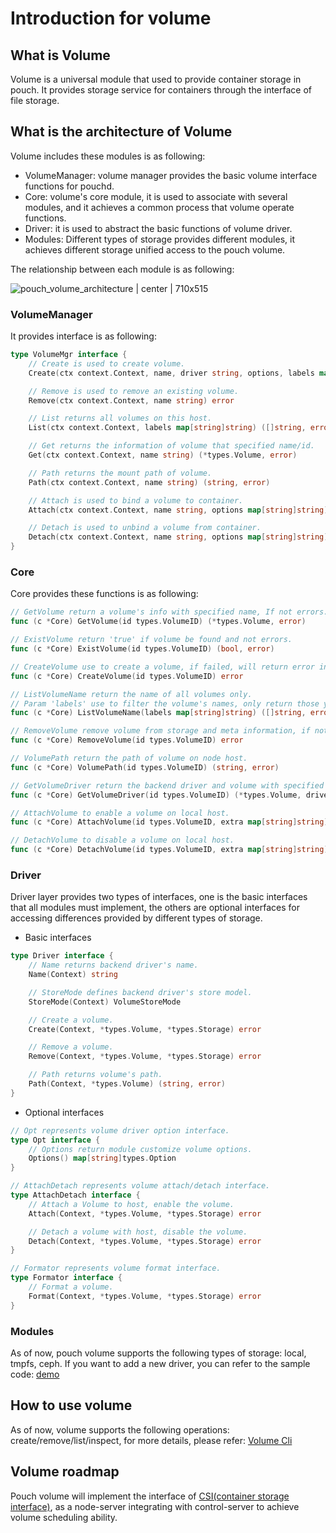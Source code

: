 # Introduction for volume

## What is Volume

Volume is a universal module that used to provide container storage in pouch. It provides storage service for containers through the interface of file storage.

## What is the architecture of Volume

Volume includes these modules is as following:

* VolumeManager: volume manager provides the basic volume interface functions for pouchd.
* Core: volume's core module, it is used to associate with several modules, and it achieves a common process that volume operate functions.
* Driver: it is used to abstract the basic functions of volume driver.
* Modules: Different types of storage provides different modules, it achieves different storage unified access to the pouch volume.

The relationship between each module is as following:

![pouch_volume_architecture | center | 710x515 ](../docs/static_files/pouch_volume_architecture.png)

### VolumeManager

It provides interface is as following:

```go
type VolumeMgr interface {
    // Create is used to create volume.
    Create(ctx context.Context, name, driver string, options, labels map[string]string) error

    // Remove is used to remove an existing volume.
    Remove(ctx context.Context, name string) error

    // List returns all volumes on this host.
    List(ctx context.Context, labels map[string]string) ([]string, error)

    // Get returns the information of volume that specified name/id.
    Get(ctx context.Context, name string) (*types.Volume, error)

    // Path returns the mount path of volume.
    Path(ctx context.Context, name string) (string, error)

    // Attach is used to bind a volume to container.
    Attach(ctx context.Context, name string, options map[string]string) (*types.Volume, error)

    // Detach is used to unbind a volume from container.
    Detach(ctx context.Context, name string, options map[string]string) (*types.Volume, error)
}
```

### Core

Core provides these functions is as following:

```go
// GetVolume return a volume's info with specified name, If not errors.
func (c *Core) GetVolume(id types.VolumeID) (*types.Volume, error)

// ExistVolume return 'true' if volume be found and not errors.
func (c *Core) ExistVolume(id types.VolumeID) (bool, error)

// CreateVolume use to create a volume, if failed, will return error info.
func (c *Core) CreateVolume(id types.VolumeID) error

// ListVolumeName return the name of all volumes only.
// Param 'labels' use to filter the volume's names, only return those you want.
func (c *Core) ListVolumeName(labels map[string]string) ([]string, error)

// RemoveVolume remove volume from storage and meta information, if not success return error.
func (c *Core) RemoveVolume(id types.VolumeID) error

// VolumePath return the path of volume on node host.
func (c *Core) VolumePath(id types.VolumeID) (string, error)

// GetVolumeDriver return the backend driver and volume with specified volume's id.
func (c *Core) GetVolumeDriver(id types.VolumeID) (*types.Volume, driver.Driver, error)

// AttachVolume to enable a volume on local host.
func (c *Core) AttachVolume(id types.VolumeID, extra map[string]string) (*types.Volume, error)

// DetachVolume to disable a volume on local host.
func (c *Core) DetachVolume(id types.VolumeID, extra map[string]string) (*types.Volume, error)
```

### Driver

Driver layer provides two types of interfaces, one is the basic interfaces that all modules must implement, the others are optional interfaces for accessing differences provided by different types of storage.

* Basic interfaces

```go
type Driver interface {
    // Name returns backend driver's name.
    Name(Context) string

    // StoreMode defines backend driver's store model.
    StoreMode(Context) VolumeStoreMode

    // Create a volume.
    Create(Context, *types.Volume, *types.Storage) error

    // Remove a volume.
    Remove(Context, *types.Volume, *types.Storage) error

    // Path returns volume's path.
    Path(Context, *types.Volume) (string, error)
}
```

* Optional interfaces

```go
// Opt represents volume driver option interface.
type Opt interface {
    // Options return module customize volume options.
    Options() map[string]types.Option
}

// AttachDetach represents volume attach/detach interface.
type AttachDetach interface {
    // Attach a Volume to host, enable the volume.
    Attach(Context, *types.Volume, *types.Storage) error

    // Detach a volume with host, disable the volume.
    Detach(Context, *types.Volume, *types.Storage) error
}

// Formator represents volume format interface.
type Formator interface {
    // Format a volume.
    Format(Context, *types.Volume, *types.Storage) error
}

```

### Modules

As of now, pouch volume supports the following types of storage: local, tmpfs, ceph. If you want to add a new driver, you can refer to the sample code: [demo](volume/examples/demo/demo.go)

## How to use volume

As of now, volume supports the following operations: create/remove/list/inspect, for more details, please refer: [Volume Cli](docs/commandline/pouch_volume.md)

## Volume roadmap

Pouch volume will implement the interface of [CSI(container storage interface)](https://github.com/container-storage-interface/spec), as a node-server integrating with control-server to achieve volume scheduling ability.

